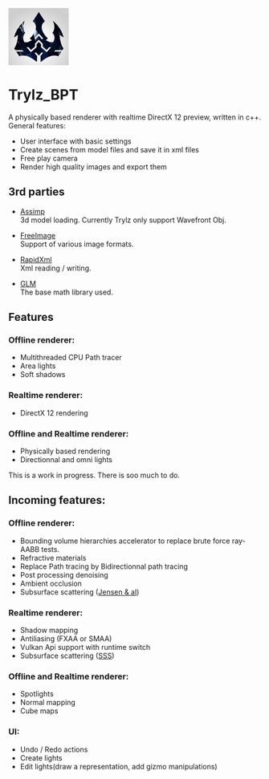 ![logo](logo.jpg?raw=true)
# Trylz_BPT

A physically based renderer with realtime DirectX 12 preview, written in c++.  
General features:  
- User interface with basic settings
- Create scenes from model files and save it in xml files
- Free play camera
- Render high quality images and export them

## 3rd parties  
- [Assimp](http://assimp.sourceforge.net/)  
3d model loading. Currently Trylz only support Wavefront Obj.  

- [FreeImage](http://freeimage.sourceforge.net/)  
Support of various image formats.  

- [RapidXml](http://rapidxml.sourceforge.net/)  
Xml reading / writing.  
 
 - [GLM](http://glm.g-truc.net/0.9.8/index.html/)  
The base math library used.  

## Features

### Offline renderer:  
- Multithreaded CPU Path tracer
- Area lights
- Soft shadows

### Realtime renderer:
- DirectX 12 rendering

### Offline and Realtime renderer: 
- Physically based rendering
- Directionnal and omni lights  

This is a work in progress. There is soo much to do.  


## Incoming features:  

### Offline renderer:
- Bounding volume hierarchies accelerator to replace brute force ray-AABB tests.
- Refractive materials
- Replace Path tracing by Bidirectionnal path tracing
- Post processing denoising  
- Ambient occlusion
- Subsurface scattering ([Jensen & al](http://jbit.net/~sparky/bssrdf.pdf))

### Realtime renderer:
- Shadow mapping
- Antiliasing (FXAA or SMAA)
- Vulkan Api support with runtime switch
- Subsurface scattering ([SSS](http://www.iryoku.com/separable-sss/))

### Offline and Realtime renderer:
- Spotlights
- Normal mapping
- Cube maps  

### UI:
- Undo / Redo actions
- Create lights  
- Edit lights(draw a representation, add gizmo manipulations)


